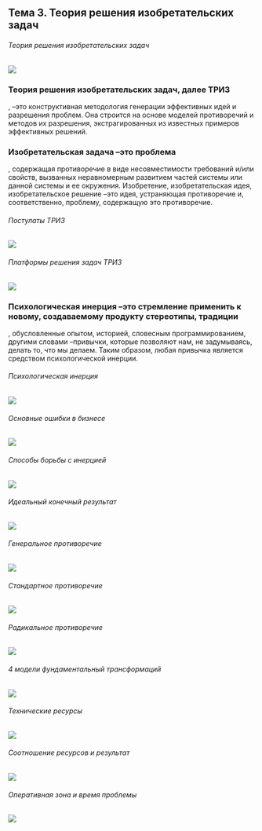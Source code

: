 ## Тема 3. Теория решения изобретательских задач

###### Теория решения изобретательских задач
![](_src/1.jpg)

### Теория решения изобретательских задач, далее ТРИЗ
, –это конструктивная методология генерации эффективных идей и разрешения проблем. Она строится на основе моделей противоречий и методов их разрешения, экстрагированных из известных примеров эффективных решений.

### Изобретательская задача –это проблема
, содержащая противоречие в виде несовместимости требований и/или свойств, вызванных неравномерным развитием частей системы или данной системы и ее окружения.
Изобретение, изобретательская идея, изобретательское решение –это идея, устраняющая противоречие и, соответственно, проблему, содержащую это противоречие.

###### Постулаты ТРИЗ
![](_src/2.jpg)

###### Платформы решения задач ТРИЗ
![](_src/3.jpg)

### Психологическая инерция –это стремление применить к новому, создаваемому продукту стереотипы, традиции
, обусловленные опытом, историей, словесным программированием, другими словами –привычки, которые позволяют нам, не задумываясь, делать то, что мы делаем. Таким образом, любая привычка является средством психологической инерции.

###### Психологическая инерция
![](_src/4.jpg)

###### Основные ошибки в бизнесе
![](_src/5.jpg)

###### Способы борьбы с инерцией
![](_src/6.jpg)

###### Идеальный конечный результат
![](_src/7.jpg)

###### Генеральное противоречие
![](_src/8.jpg)

###### Стандартное противоречие
![](_src/9.jpg)

###### Радикальное противоречие
![](_src/10.jpg)

###### 4 модели фундаментальный трансформаций
![](_src/11.jpg)

###### Технические ресурсы
![](_src/12.jpg)

###### Соотношение ресурсов и результат
![](_src/13.jpg)

###### Оперативная зона и время проблемы
![](_src/14.jpg)








